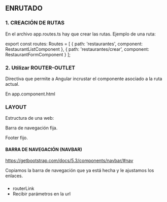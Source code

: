 
## ENRUTADO

### 1. CREACIÓN DE RUTAS

En el archivo app.routes.ts hay que crear las rutas. Ejemplo de una ruta:

export const routes: Routes = [
  {
    path: 'restaurantes',
    component: RestaurantListComponent
  },
  {
    path: 'restaurantes/crear',
    component: RestaurantFormComponent
  }
];

### 2. Utilizar ROUTER-OUTLET

Directiva que permite a Angular incrustar el componente asociado a la ruta actual.

<router-outlet></router-outlet>

En app.component.html

### LAYOUT

Estructura de una web:

Barra de navegación fija.

<router-outlet></router-outlet>

Footer fijo.

#### BARRA DE NAVEGACIÓN (NAVBAR)

https://getbootstrap.com/docs/5.3/components/navbar/#nav

Copiamos la barra de navegación que ya está hecha y le ajustamos los enlaces.


### 
* routerLink 
* Recibir parámetros en la url